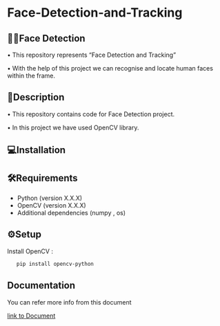 # Face-Detection-and-Tracking
## 👩‍🦰Face Detection
•	This repository represents “Face Detection and Tracking”

•	With the help of this project we can recognise and locate human faces within the frame.




## 📝Description
•	This repository contains code for Face Detection project.

•	In this project we have used OpenCV library.







## 💻Installation
## 🛠️Requirements

- Python (version X.X.X)
- OpenCV (version X.X.X)
- Additional dependencies (numpy , os)


## ⚙️Setup
Install OpenCV :

```bash
   pip install opencv-python  
```

## Documentation

You can refer more info from  this document

[link to Document](Face-Detection-and-Tracking/docs/FaceDetection.md)
